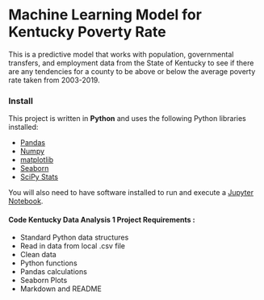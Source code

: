 # Machine Learning Model for Kentucky Poverty Rate

This is a predictive model that works with population, governmental transfers, and employment data from the State of Kentucky to see if there are any tendencies for a county to be above or below the average poverty rate taken from 2003-2019.

### Install

This project is written in **Python** and uses the following Python libraries installed:

* [Pandas](https://pandas.pydata.org/)
* [Numpy](https://numpy.org/)
* [matplotlib](https://matplotlib.org/)
* [Seaborn](https://seaborn.pydata.org/)
* [SciPy Stats](https://docs.scipy.org/doc/scipy/tutorial/stats.html)

You will also need to have software installed to run and execute a [Jupyter Notebook](http://jupyter.org/install.html).

#### Code Kentucky Data Analysis 1 Project Requirements :

* Standard Python data structures
* Read in data from local .csv file
* Clean data
* Python functions
* Pandas calculations
* Seaborn Plots
* Markdown and README
